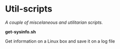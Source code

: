 # Util-scripts

_A couple of miscelaneous and utilitarian scripts._

**get-sysinfo.sh**

Get information on a Linux box and save it on a log file


